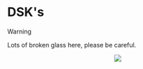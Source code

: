 <h1 align="left">
   DSK's
</h1>

> [!WARNING]
> Lots of broken glass here, please be careful.
> 
<p align="center">
    <a href="https://git.io/streak-stats">
      <img src="https://streak-stats.demolab.com/?user=dskbois&theme=neon-dark"/>
    </a>
</p>
